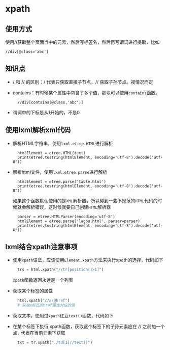 # xpath

## 使用方式

使用//获取整个页面当中的元素，然后写标签名，然后再写谓词进行提取，比如

```text
//div[@class='abc']
```

## 知识点

* / 和 // 的区别：/ 代表只获取直接子节点，// 获取子孙节点。视情况而定
* contains：有时候某个属性中包含了多个值，那块可以使用`contains`函数。

  ```text
    //div[contains(@class,'abc')]
  ```

* 谓词中的下标是从1开始的，不是0

## 使用lxml解析xml代码

* 解析HTML字符串，使用`lxml.etree.HTML`进行解析

  ```text
    htmlElement = etree.HTML(text)
    print(etree.tostring(htmlElement, encoding='utf-8').decode('utf-8'))
  ```

* 解析html文件，使用`lxml.etree.parse`进行解析

  ```text
    htmlElement = etree.parse('table.html')
    print(etree.tostring(htmlElement, encoding='utf-8').decode('utf-8'))
  ```

    如果这个函数默认使用的是`XML`解析器，所以碰到一些不规范的`HTML`代码的时候就会解析错误，这时候就要自己创建`HTML`解析器

  ```text
    parser = etree.HTMLParser(encoding='utf-8')
    htmlElement = etree.parse('lagou.html', parser=parser)
    print(etree.tostring(htmlElement, encoding='utf-8').decode('utf-8'))
  ```

## lxml结合xpath注意事项

* 使用`xpath`语法，应该使用`Element.xpath`方法来执行xpath的选择，代码如下

  ```python
    trs = html.xpath("//tr[position()>1]")
  ```

    `xpath`函数返回永远是一个列表

* 获取某个标签的属性

  ```python
    html.xpath("//a/@href")
    # 获取a标签的href属性对应的值
  ```

* 获取文本，使用过`xpath`红豆`text()`函数，代码如下
* 在某个标签下执行 xpath函数，获取这个标签下的子孙元素应在 // 之前加一个点`.` 代表在当前元素下获取

  ```python
    txt = tr.xpath("./td[1]//text()")
  ```

